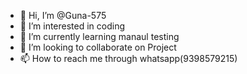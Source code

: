 - 👋 Hi, I’m @Guna-575
- 👀 I’m interested in coding
- 🌱 I’m currently learning manaul testing
- 💞️ I’m looking to collaborate on Project
- 📫 How to reach me through whatsapp(9398579215)

<!---
Guna-575/Guna-575 is a ✨ special ✨ repository because its `README.md` (this file) appears on your GitHub profile.
You can click the Preview link to take a look at your changes.
--->
